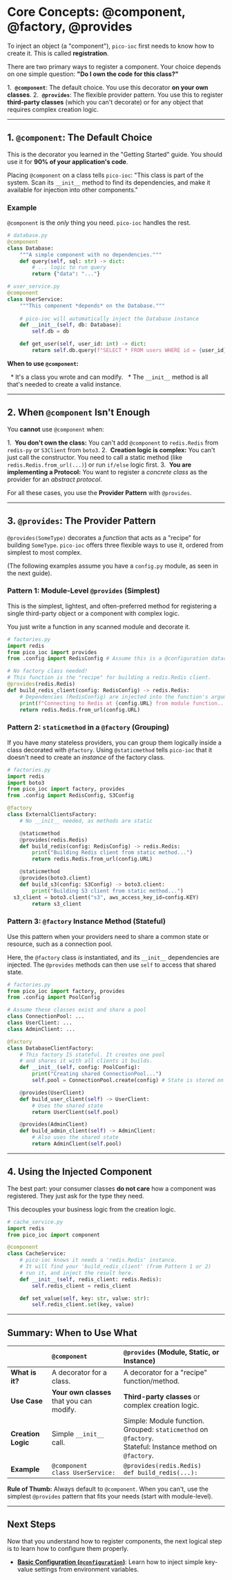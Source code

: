 # Core Concepts: @component, @factory, @provides

To inject an object (a "component"), `pico-ioc` first needs to know how to create it. This is called **registration**.

There are two primary ways to register a component. Your choice depends on one simple question: **"Do I own the code for this class?"**

1.  **`@component`**: The default choice. You use this decorator **on your own classes**.
2.  **`@provides`**: The flexible provider pattern. You use this to register **third-party classes** (which you can't decorate) or for any object that requires complex creation logic.

---

## 1. `@component`: The Default Choice

This is the decorator you learned in the "Getting Started" guide. You should use it for **90% of your application's code**.

Placing `@component` on a class tells `pico-ioc`: "This class is part of the system. Scan its `__init__` method to find its dependencies, and make it available for injection into other components."

### Example

`@component` is the *only* thing you need. `pico-ioc` handles the rest.

```python
# database.py
@component
class Database:
    """A simple component with no dependencies."""
    def query(self, sql: str) -> dict:
        # ... logic to run query
        return {"data": "..."}

# user_service.py
@component
class UserService:
    """This component *depends* on the Database."""
    
    # pico-ioc will automatically inject the Database instance
    def __init__(self, db: Database):
        self.db = db

    def get_user(self, user_id: int) -> dict:
        return self.db.query(f"SELECT * FROM users WHERE id = {user_id}")
```

**When to use `@component`:**

  \* It's a class you wrote and can modify.
  \* The `__init__` method is all that's needed to create a valid instance.

-----

## 2\. When `@component` Isn't Enough

You **cannot** use `@component` when:

1.  **You don't own the class:** You can't add `@component` to `redis.Redis` from `redis-py` or `S3Client` from `boto3`.
2.  **Creation logic is complex:** You can't just call the constructor. You need to call a static method (like `redis.Redis.from_url(...)`) or run `if/else` logic first.
3.  **You are implementing a Protocol:** You want to register a *concrete class* as the provider for an *abstract protocol*.

For all these cases, you use the **Provider Pattern** with `@provides`.

-----

## 3\. `@provides`: The Provider Pattern

`@provides(SomeType)` decorates a *function* that acts as a "recipe" for building `SomeType`. `pico-ioc` offers three flexible ways to use it, ordered from simplest to most complex.

(The following examples assume you have a `config.py` module, as seen in the next guide).

### Pattern 1: Module-Level `@provides` (Simplest)

This is the simplest, lightest, and often-preferred method for registering a single third-party object or a component with complex logic.

You just write a function in any scanned module and decorate it.

```python
# factories.py
import redis
from pico_ioc import provides
from .config import RedisConfig # Assume this is a @configuration dataclass

# No factory class needed!
# This function is the "recipe" for building a redis.Redis client.
@provides(redis.Redis)
def build_redis_client(config: RedisConfig) -> redis.Redis:
    # Dependencies (RedisConfig) are injected into the function's arguments
    print(f"Connecting to Redis at {config.URL} from module function...")
    return redis.Redis.from_url(config.URL)
```

### Pattern 2: `staticmethod` in a `@factory` (Grouping)

If you have *many* stateless providers, you can group them logically inside a class decorated with `@factory`. Using `@staticmethod` tells `pico-ioc` that it doesn't need to create an *instance* of the factory class.

```python
# factories.py
import redis
import boto3
from pico_ioc import factory, provides
from .config import RedisConfig, S3Config

@factory
class ExternalClientsFactory:
    # No __init__ needed, as methods are static

    @staticmethod
    @provides(redis.Redis)
    def build_redis(config: RedisConfig) -> redis.Redis:
        print("Building Redis client from static method...")
        return redis.Redis.from_url(config.URL)

    @staticmethod
    @provides(boto3.client)
    def build_s3(config: S3Config) -> boto3.client:
        print("Building S3 client from static method...")
  s3_client = boto3.client("s3", aws_access_key_id=config.KEY)
        return s3_client
```

### Pattern 3: `@factory` Instance Method (Stateful)

Use this pattern when your providers need to share a common state or resource, such as a connection pool.

Here, the `@factory` class *is* instantiated, and its `__init__` dependencies are injected. The `@provides` methods can then use `self` to access that shared state.

```python
# factories.py
from pico_ioc import factory, provides
from .config import PoolConfig

# Assume these classes exist and share a pool
class ConnectionPool: ...
class UserClient: ...
class AdminClient: ...

@factory
class DatabaseClientFactory:
    # This factory IS stateful. It creates one pool
    # and shares it with all clients it builds.
    def __init__(self, config: PoolConfig):
        print("Creating shared ConnectionPool...")
        self.pool = ConnectionPool.create(config) # State is stored on 'self'

    @provides(UserClient)
    def build_user_client(self) -> UserClient:
        # Uses the shared state
        return UserClient(self.pool)

    @provides(AdminClient)
    def build_admin_client(self) -> AdminClient:
        # Also uses the shared state
        return AdminClient(self.pool)
```

-----

## 4\. Using the Injected Component

The best part: your consumer classes **do not care** how a component was registered. They just ask for the type they need.

This decouples your business logic from the creation logic.

```python
# cache_service.py
import redis
from pico_ioc import component

@component
class CacheService:
    # pico-ioc knows it needs a 'redis.Redis' instance.
    # It will find your 'build_redis_client' (from Pattern 1 or 2)
    # run it, and inject the result here.
    def __init__(self, redis_client: redis.Redis):
        self.redis_client = redis_client

    def set_value(self, key: str, value: str):
        self.redis_client.set(key, value)
```

-----

## Summary: When to Use What

| | `@component` | `@provides` (Module, Static, or Instance) |
| :--- | :--- | :--- |
| **What is it?** | A decorator for a class. | A decorator for a "recipe" function/method. |
| **Use Case** | **Your own classes** that you can modify. | **Third-party classes** or complex creation logic. |
| **Creation Logic** | Simple `__init__` call. | Simple: Module function.<br>Grouped: `staticmethod` on `@factory`.<br>Stateful: Instance method on `@factory`. |
| **Example** | `@component`<br>`class UserService:` | `@provides(redis.Redis)`<br>`def build_redis(...):` |

**Rule of Thumb:** Always default to `@component`. When you can't, use the simplest `@provides` pattern that fits your needs (start with module-level).

-----

## Next Steps

Now that you understand how to register components, the next logical step is to learn how to configure them properly.

   * **[Basic Configuration (`@configuration`)](./configuration-basic.m.d)**: Learn how to inject simple key-value settings from environment variables.

